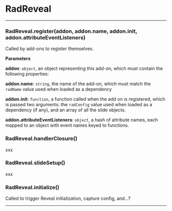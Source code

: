 # RadReveal





* * *

### RadReveal.register(addon, addon.name, addon.init, addon.attributeEventListeners) 

Called by add-ons to register themselves.

**Parameters**

**addon**: `object`, an object representing this add-on, which must contain the following properties:

**addon.name**: `string`, the name of the add-on, which must match the `radName` value used when loaded as a dependency

**addon.init**: `function`, a function called when the add on is registered, which is passed two arguments: the 
    `radConfig` value used when loaded as a dependency (if any), and an array of all the slide objects.

**addon.attributeEventListeners**: `object`, a hash of attribute names, each mapped to an object with event names keyed 
    to functions.



### RadReveal.handlerClosure() 

xxx



### RadReveal.slideSetup() 

xxx



### RadReveal.initialize() 

Called to trigger Reveal initialization, capture config, and...?




* * *










